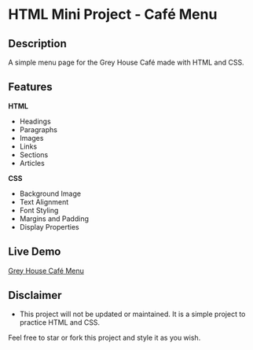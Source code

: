 # HTML Mini Project - Café Menu

## Description

A simple menu page for the Grey House Café made with HTML and CSS.

## Features

**HTML**

-   Headings
-   Paragraphs
-   Images
-   Links
-   Sections
-   Articles

**CSS**

-   Background Image
-   Text Alignment
-   Font Styling
-   Margins and Padding
-   Display Properties

## Live Demo

[Grey House Café Menu](https://quintin-dev.github.io/CSS-Mini_Projects-Cafe_Menu/)

## Disclaimer

-   This project will not be updated or maintained. It is a simple project to practice HTML and CSS.

Feel free to star or fork this project and style it as you wish.
